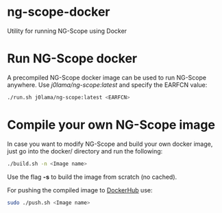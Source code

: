 # ng-scope-docker
Utility for running NG-Scope using Docker

# Run NG-Scope docker
A precompiled NG-Scope docker image can be used to run NG-Scope anywhere. Use *j0lama/ng-scope:latest* and specify the EARFCN value: 
```bash
./run.sh j0lama/ng-scope:latest <EARFCN>
```

# Compile your own NG-Scope image
In case you want to modify NG-Scope and build your own docker image, just go into the docker/ directory and run the following:
```bash
./build.sh -n <Image name>
```
Use the flag **-s** to build the image from scratch (no cached).

For pushing the compiled image to [DockerHub](https://hub.docker.com) use:
```bash
sudo ./push.sh <Image name>
```
